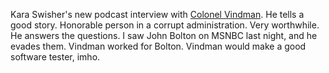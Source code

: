 Kara Swisher's new podcast interview with <a href="https://www.nytimes.com/2020/10/01/opinion/sway-kara-swisher-alexander-vindman.html?action=click&module=audio-series-bar&region=header&pgtype=Article">Colonel Vindman</a>. He tells a good story. Honorable person in a corrupt administration. Very worthwhile. He answers the questions. I saw John Bolton on MSNBC last night, and he evades them. Vindman worked for Bolton. Vindman would make a good software tester, imho. 
